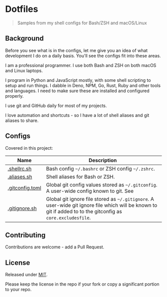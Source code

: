 # Dotfiles
> Samples from my shell configs for Bash/ZSH and macOS/Linux


## Background

Before you see what is in the configs, let me give you an idea of what development I do on a daily basis. You'll see the configs fit into these areas.

I am a professional programmer. I use both Bash and ZSH on both macOS and Linux laptops.

I program in Python and JavaScript mostly, with some shell scripting to setup and run things. I dabble in Deno, NPM, Go, Rust, Ruby and other tools and languages. I need to make sure these are installed and configured properly.

I use git and GitHub daily for most of my projects.

I love automation and shortcuts - so I have a lot of shell aliases and git aliases to share.


## Configs

Covered in this project:

Name                                | Description
---                                 | ---
[.shellrc.sh](/.shellrc.sh)         | Bash config `~/.bashrc` or ZSH config `~/.zshrc`. 
[.aliases.sh](/.aliases.sh)         | Shell aliases for Bash or ZSH. 
[.gitconfig.toml](/.gitconfig.toml) | Global git config values stored as `~/.gitconfig`. A user-wide config known to git. See 
[.gitignore.sh](/.gitignore.sh)     | Global git ignore file stored as `~/.gitignore`. A user-wide git ignore file which will be known to git if added to to the gitconfig as `core.excludesfile`.


## Contributing

Contributions are welcome - add a Pull Request.


## License

Released under [MIT](/LICENSE).

Please keep the license in the repo if your fork or copy a significant portion to your repo.
